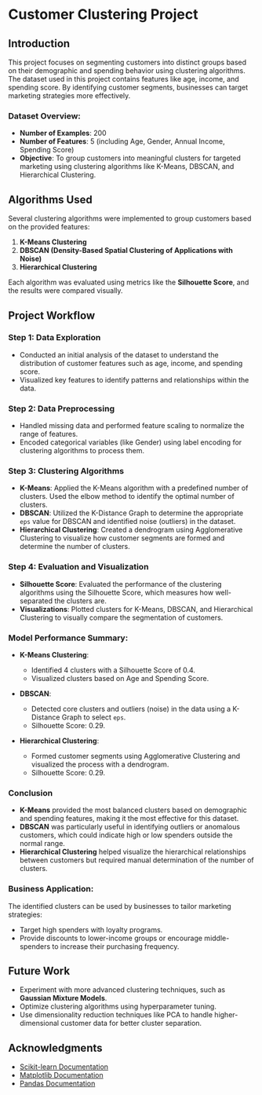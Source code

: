 # **Customer Clustering Project**

## **Introduction**

This project focuses on segmenting customers into distinct groups based on their demographic and spending behavior using clustering algorithms. The dataset used in this project contains features like age, income, and spending score. By identifying customer segments, businesses can target marketing strategies more effectively.

### **Dataset Overview**:
- **Number of Examples**: 200 
- **Number of Features**: 5 (including Age, Gender, Annual Income, Spending Score)
- **Objective**: To group customers into meaningful clusters for targeted marketing using clustering algorithms like K-Means, DBSCAN, and Hierarchical Clustering.

## **Algorithms Used**

Several clustering algorithms were implemented to group customers based on the provided features:

1. **K-Means Clustering**
2. **DBSCAN (Density-Based Spatial Clustering of Applications with Noise)**
3. **Hierarchical Clustering**

Each algorithm was evaluated using metrics like the **Silhouette Score**, and the results were compared visually.

## **Project Workflow**

### **Step 1: Data Exploration**
- Conducted an initial analysis of the dataset to understand the distribution of customer features such as age, income, and spending score.
- Visualized key features to identify patterns and relationships within the data.

### **Step 2: Data Preprocessing**
- Handled missing data and performed feature scaling to normalize the range of features.
- Encoded categorical variables (like Gender) using label encoding for clustering algorithms to process them.

### **Step 3: Clustering Algorithms**
- **K-Means**: Applied the K-Means algorithm with a predefined number of clusters. Used the elbow method to identify the optimal number of clusters.
- **DBSCAN**: Utilized the K-Distance Graph to determine the appropriate `eps` value for DBSCAN and identified noise (outliers) in the dataset.
- **Hierarchical Clustering**: Created a dendrogram using Agglomerative Clustering to visualize how customer segments are formed and determine the number of clusters.

### **Step 4: Evaluation and Visualization**
- **Silhouette Score**: Evaluated the performance of the clustering algorithms using the Silhouette Score, which measures how well-separated the clusters are.
- **Visualizations**: Plotted clusters for K-Means, DBSCAN, and Hierarchical Clustering to visually compare the segmentation of customers.

### **Model Performance Summary**:

- **K-Means Clustering**:
  - Identified 4 clusters  with a Silhouette Score of 0.4.
  - Visualized clusters based on Age and Spending Score.
  
- **DBSCAN**:
  - Detected core clusters and outliers (noise) in the data using a K-Distance Graph to select `eps`.
  - Silhouette Score: 0.29.

- **Hierarchical Clustering**:
  - Formed customer segments using Agglomerative Clustering and visualized the process with a dendrogram.
  - Silhouette Score: 0.29.

### **Conclusion**

- **K-Means** provided the most balanced clusters based on demographic and spending features, making it the most effective for this dataset.
- **DBSCAN** was particularly useful in identifying outliers or anomalous customers, which could indicate high or low spenders outside the normal range.
- **Hierarchical Clustering** helped visualize the hierarchical relationships between customers but required manual determination of the number of clusters.

### **Business Application**:
The identified clusters can be used by businesses to tailor marketing strategies:
- Target high spenders with loyalty programs.
- Provide discounts to lower-income groups or encourage middle-spenders to increase their purchasing frequency.

## **Future Work**

- Experiment with more advanced clustering techniques, such as **Gaussian Mixture Models**.
- Optimize clustering algorithms using hyperparameter tuning.
- Use dimensionality reduction techniques like PCA to handle higher-dimensional customer data for better cluster separation.

## **Acknowledgments**

- [Scikit-learn Documentation](https://scikit-learn.org/stable/)
- [Matplotlib Documentation](https://matplotlib.org/)
- [Pandas Documentation](https://pandas.pydata.org/)